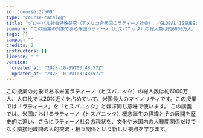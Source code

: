 ```yaml
---
id: "course:22509"
type: "course-catalog"
title: "グローバル社会特殊研究（アメリカ合衆国のラティーノ社会） ／GLOBAL ISSUES: LATINO SOCIETY IN U.S."
summary: "この授業の対象である米国ラティーノ（ヒスパニック）の総人数は約6000万人、人口比では20%近くを占めていて、米国最大のマイノリティです。この授業では「ラティーノ」を「ヒスパニック」とほぼ同じ意味で使います。 この講義では、米国におけるラテ…"
tags: []
campus: ""
credits: 2
instructors: []
license: " "
version:
  created_at: "2025-10-09T03:48:57Z"
  updated_at: "2025-10-09T03:48:57Z"
---
```


この授業の対象である米国ラティーノ（ヒスパニック）の総人数は約6000万人、人口比では20%近くを占めていて、米国最大のマイノリティです。この授業では「ラティーノ」を「ヒスパニック」とほぼ同じ意味で使います。 この講義では、米国におけるラティーノ（ヒスパニック）概念誕生の経緯とその展開を歴史的に追い、さらにラティーノ社会の現状を、文化や米国内の人種間関係だけでなく隣接地域間の人的交流・相互関係という新しい視点を学びます。
